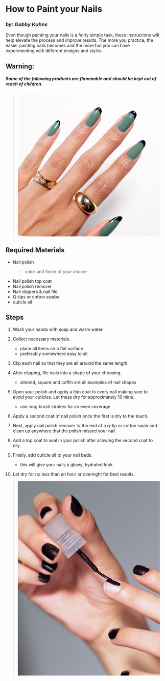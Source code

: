 # How to Paint your Nails 
### _by: Gabby Kuhns_

Even though painting your nails is a fairly simple task, these instructions will help elevate the process and improve results. The more you practice, the easier painting nails becomes and the more fun you can have experimenting with different designs and styles.

## Warning: 
##### _Some of the following products are flammable and should be kept out of reach of children._

> ![nails1](nails1.jpg)

## Required Materials

- Nail polish 
   >color and finish of your choice 
- Nail polish top coat 
- Nail polish remover
- Nail clippers & nail file
- Q-tips or cotton swabs
- cuticle oil

## Steps
1. Wash your hands with soap and warm water.

2. Collect necessary materials.
     - place all items on a flat surface 
     - preferably somewhere easy to sit
     
3. Clip each nail so that they are all around the same length. 

4. After clipping, file nails into a shape of your choosing. 
    -  almond, square and coffin are all examples of nail shapes
    
5. Open your polish and apply a thin coat to every nail making sure to avoid your cuticles. Let these dry for approximately 10 mins. 
    - use long brush strokes for an even coverage

6. Apply a second coat of nail polish once the first is dry to the touch.
7. Next, apply nail polish remover to the end of a q-tip or cotton swab and clean up anywhere that the polish missed your nail.  
8. Add a top coat to seal in your polish after allowing the second coat to dry.
9. Finally, add cuticle oil to your nail beds. 
    - this will give your nails a glowy, hydrated look. 

10. Let dry for no less than an hour or overnight for best results. 

> ![nails2](nails2.jpg)

